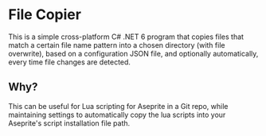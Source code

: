 # File Copier
This is a simple cross-platform C# .NET 6 program that copies files that match a certain file name pattern into a chosen directory (with file overwrite), based on a configuration JSON file, and optionally automatically, every time file changes are detected.

## Why?
This can be useful for Lua scripting for Aseprite in a Git repo, while maintaining settings to automatically copy the lua scripts into your Aseprite's script installation file path.
